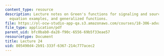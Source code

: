 ```yaml
---
content_type: resource
description: Lecture notes on Green's functions for signaling and source terms, heat
  equation examples, and generalized functions.
file: https://ol-ocw-studio-app-qa.s3.amazonaws.com/courses/18-306-advanced-partial-differential-equations-with-applications-fall-2009/805490d42b91333f6367214c777acec2_MIT18_306f09_lec24.pdf
file_type: application/pdf
parent_uid: bfc0bab0-da28-f90c-6556-69b5f33eae57
resourcetype: Document
title: Lecture 24
uid: 805490d4-2b91-333f-6367-214c777acec2
---
```

